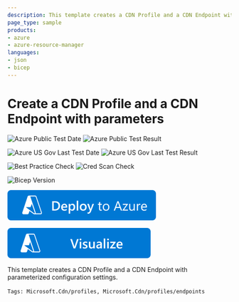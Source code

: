 ```yaml
---
description: This template creates a CDN Profile and a CDN Endpoint with parameterized configuration settings
page_type: sample
products:
- azure
- azure-resource-manager
languages:
- json
- bicep
---
```

# Create a CDN Profile and a CDN Endpoint with parameters

![Azure Public Test Date](https://azurequickstartsservice.blob.core.windows.net/badges/quickstarts/microsoft.cdn/cdn-customize/PublicLastTestDate.svg)
![Azure Public Test Result](https://azurequickstartsservice.blob.core.windows.net/badges/quickstarts/microsoft.cdn/cdn-customize/PublicDeployment.svg)

![Azure US Gov Last Test Date](https://azurequickstartsservice.blob.core.windows.net/badges/quickstarts/microsoft.cdn/cdn-customize/FairfaxLastTestDate.svg)
![Azure US Gov Last Test Result](https://azurequickstartsservice.blob.core.windows.net/badges/quickstarts/microsoft.cdn/cdn-customize/FairfaxDeployment.svg)

![Best Practice Check](https://azurequickstartsservice.blob.core.windows.net/badges/quickstarts/microsoft.cdn/cdn-customize/BestPracticeResult.svg)
![Cred Scan Check](https://azurequickstartsservice.blob.core.windows.net/badges/quickstarts/microsoft.cdn/cdn-customize/CredScanResult.svg)

![Bicep Version](https://azurequickstartsservice.blob.core.windows.net/badges/quickstarts/microsoft.cdn/cdn-customize/BicepVersion.svg)

[![Deploy To Azure](https://raw.githubusercontent.com/Azure/azure-quickstart-templates/master/1-CONTRIBUTION-GUIDE/images/deploytoazure.svg?sanitize=true)](https://portal.azure.com/#create/Microsoft.Template/uri/https%3A%2F%2Fraw.githubusercontent.com%2FAzure%2Fazure-quickstart-templates%2Fmaster%2Fquickstarts%2Fmicrosoft.cdn%2Fcdn-customize%2Fazuredeploy.json)

[![Visualize](https://raw.githubusercontent.com/Azure/azure-quickstart-templates/master/1-CONTRIBUTION-GUIDE/images/visualizebutton.svg?sanitize=true)](http://armviz.io/#/?load=https%3A%2F%2Fraw.githubusercontent.com%2FAzure%2Fazure-quickstart-templates%2Fmaster%2Fquickstarts%2Fmicrosoft.cdn%2Fcdn-customize%2Fazuredeploy.json)

This template creates a CDN Profile and a CDN Endpoint with parameterized configuration settings.

`Tags: Microsoft.Cdn/profiles, Microsoft.Cdn/profiles/endpoints`

